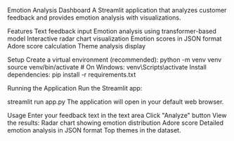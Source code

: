 Emotion Analysis Dashboard
A Streamlit application that analyzes customer feedback and provides emotion analysis with visualizations.

Features
Text feedback input
Emotion analysis using transformer-based model
Interactive radar chart visualization
Emotion scores in JSON format
Adore score calculation
Theme analysis display

Setup
Create a virtual environment (recommended):
python -m venv venv
source venv/bin/activate  # On Windows: venv\Scripts\activate
Install dependencies:
pip install -r requirements.txt

Running the Application
Run the Streamlit app:

streamlit run app.py
The application will open in your default web browser.

Usage
Enter your feedback text in the text area
Click "Analyze" button
View the results:
Radar chart showing emotion distribution
Adore score
Detailed emotion analysis in JSON format
Top themes in the dataset.

